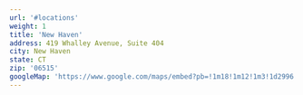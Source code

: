 ```yaml
---
url: '#locations'
weight: 1
title: 'New Haven'
address: 419 Whalley Avenue, Suite 404
city: New Haven
state: CT
zip: '06515'
googleMap: 'https://www.google.com/maps/embed?pb=!1m18!1m12!1m3!1d2996.550927902935!2d-72.94905128423122!3d41.318631979270585!2m3!1f0!2f0!3f0!3m2!1i1024!2i768!4f13.1!3m3!1m2!1s0x89e7d91203309d29%3A0xa1f351bfd0b2a814!2sExcel+Academy%2C+LLC!5e0!3m2!1sen!2sus!4v1550347610071'
---
```

